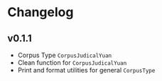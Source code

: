 # Changelog

## v0.1.1
- Corpus Type `CorpusJudicalYuan`
- Clean function for `CorpusJudicalYuan`
- Print and format utilities for general `CorpusType`
